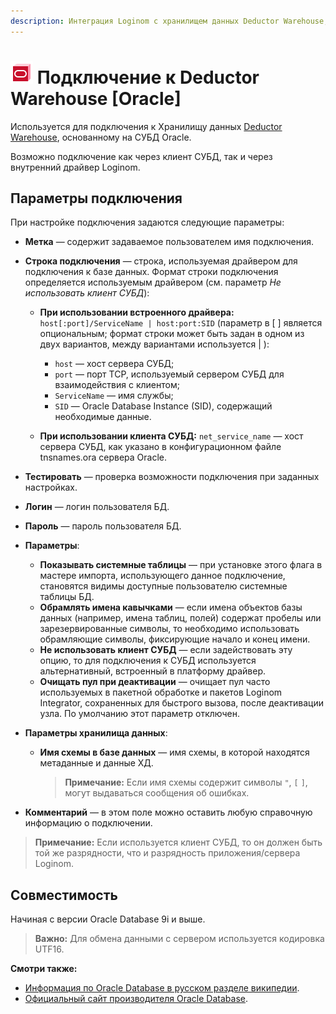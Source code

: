 ```yaml
---
description: Интеграция Loginom с хранилищем данных Deductor Warehouse, основанным на СУБД Oracle. Параметры подключения. Совместимость.
---
```

# ![wh-oracle](./../../../images/icons/common/data-sources/wh-oracle_default.svg) Подключение к Deductor Warehouse [Oracle]

Используется для подключения к Хранилищу данных [Deductor Warehouse](./../../../data-format/data-warehouse.md), основанному на СУБД Oracle.

Возможно подключение как через клиент СУБД, так и через внутренний драйвер Loginom.

## Параметры подключения

При настройке подключения задаются следующие параметры:

* **Метка** — содержит задаваемое пользователем имя подключения.
* **Строка подключения** — строка, используемая драйвером для подключения к базе данных. Формат строки подключения определяется используемым драйвером (см. параметр *Не использовать клиент СУБД*):
  * **При использовании встроенного драйвера:** `host[:port]/ServiceName | host:port:SID` (параметр в [ ] является опциональным; формат строки может быть задан в одном из двух вариантов, между вариантами используется | ):
    * `host` — хост сервера СУБД;
    * `port` — порт TCP, используемый сервером СУБД для взаимодействия с клиентом;
    * `ServiceName` — имя службы;
    * `SID` — Oracle Database Instance (SID), содержащий необходимые данные.

  * **При использовании клиента СУБД:** `net_service_name` — хост сервера СУБД, как указано в конфигурационном файле tnsnames.ora сервера Oracle.

* **Тестировать** — проверка возможности подключения при заданных настройках.
* **Логин** — логин пользователя БД.
* **Пароль** — пароль пользователя БД.

* **Параметры**:
  
  * **Показывать системные таблицы** — при установке этого флага в мастере импорта, использующего данное подключение, становятся видимы доступные пользователю системные таблицы БД.
  * **Обрамлять имена кавычками** — если имена объектов базы данных (например, имена таблиц, полей) содержат пробелы или зарезервированные символы, то необходимо использовать обрамляющие символы, фиксирующие начало и конец имени.
  * **Не использовать клиент СУБД** — если задействовать эту опцию, то для подключения к СУБД используется альтернативный, встроенный в платформу драйвер.
  * **Очищать пул при деактивации** — очищает пул часто используемых в пакетной обработке и пакетов Loginom Integrator, сохраненных для быстрого вызова, после деактивации узла. По умолчанию этот параметр отключен.

* **Параметры хранилища данных**:

  * **Имя схемы в базе данных** — имя схемы, в которой находятся метаданные и данные ХД.

    >**Примечание:** Если имя схемы содержит символы `"`, `[` `]`, могут выдаваться сообщения об ошибках.

* **Комментарий** — в этом поле можно оставить любую справочную информацию о подключении.

> **Примечание:** Если используется клиент СУБД, то он должен быть той же разрядности, что и разрядность приложения/сервера Loginom.

## Совместимость

Начиная с версии Oracle Database 9i и выше.

> **Важно:** Для обмена данными с сервером используется кодировка UTF16.

**Смотри также:**

* [Информация по Oracle Database в русском разделе википедии](https://ru.wikipedia.org/wiki/Oracle_Database).
* [Официальный сайт производителя Oracle Database](https://www.oracle.com/database).
